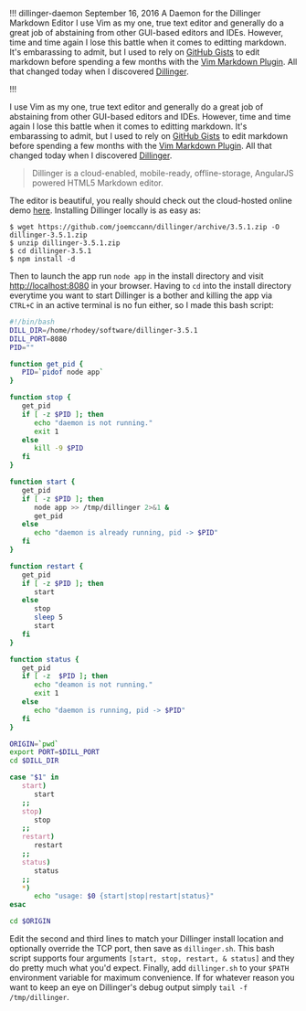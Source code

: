 !!!
dillinger-daemon
September 16, 2016
A Daemon for the Dillinger Markdown Editor
I use Vim as my one, true text editor and generally do a great job of abstaining from other GUI-based editors and IDEs. However, time and time again I lose this battle when it comes to editting markdown. It's embarassing to admit, but I used to rely on [GitHub Gists](https://gist.github.com/) to edit markdown before spending a few months with the [Vim Markdown Plugin](https://github.com/plasticboy/vim-markdown). All that changed today when I discovered [Dillinger](https://github.com/joemccann/dillinger).
<!--no banner-->
!!!


I use Vim as my one, true text editor and generally do a great job of abstaining from other GUI-based editors and IDEs. However, time and time again I lose this battle when it comes to editting markdown. It's embarassing to admit, but I used to rely on [GitHub Gists](https://gist.github.com/) to edit markdown before spending a few months with the [Vim Markdown Plugin](https://github.com/plasticboy/vim-markdown). All that changed today when I discovered [Dillinger](https://github.com/joemccann/dillinger).

> Dillinger is a cloud-enabled, mobile-ready, offline-storage, AngularJS powered HTML5 Markdown editor.

The editor is beautiful, you really should check out the cloud-hosted online demo [here](http://dillinger.io/). Installing Dillinger locally is as easy as:

```
$ wget https://github.com/joemccann/dillinger/archive/3.5.1.zip -O dillinger-3.5.1.zip
$ unzip dillinger-3.5.1.zip
$ cd dillinger-3.5.1
$ npm install -d
```

Then to launch the app run `node app` in the install directory and visit [http://localhost:8080](http://localhost:8080) in your browser. Having to `cd` into the install directory everytime you want to start Dillinger is a bother and killing the app via `CTRL+C` in an active terminal is no fun either, so I made this bash script:

```bash
#!/bin/bash
DILL_DIR=/home/rhodey/software/dillinger-3.5.1
DILL_PORT=8080
PID=""

function get_pid {
   PID=`pidof node app`
}

function stop {
   get_pid
   if [ -z $PID ]; then
      echo "daemon is not running."
      exit 1
   else
      kill -9 $PID
   fi
}

function start {
   get_pid
   if [ -z $PID ]; then
      node app >> /tmp/dillinger 2>&1 &
      get_pid
   else
      echo "daemon is already running, pid -> $PID"
   fi
}

function restart {
   get_pid
   if [ -z $PID ]; then
      start
   else
      stop
      sleep 5
      start
   fi
}

function status {
   get_pid
   if [ -z  $PID ]; then
      echo "deamon is not running."
      exit 1
   else
      echo "daemon is running, pid -> $PID"
   fi
}

ORIGIN=`pwd`
export PORT=$DILL_PORT
cd $DILL_DIR

case "$1" in
   start)
      start
   ;;
   stop)
      stop
   ;;
   restart)
      restart
   ;;
   status)
      status
   ;;
   *)
      echo "usage: $0 {start|stop|restart|status}"
esac

cd $ORIGIN
```

Edit the second and third lines to match your Dillinger install location and optionally override the TCP port, then save as `dillinger.sh`. This bash script supports four arguments `[start, stop, restart, & status]` and they do pretty much what you'd expect. Finally, add `dillinger.sh` to your `$PATH` environment variable for maximum convenience. If for whatever reason you want to keep an eye on Dillinger's debug output simply `tail -f /tmp/dillinger`.
